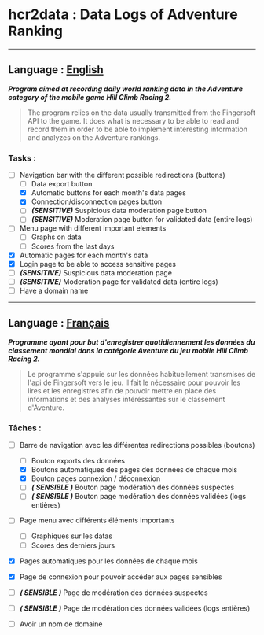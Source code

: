 # hcr2data : Data Logs of Adventure Ranking

---
## Language : <ins>English</ins>
***Program aimed at recording daily world ranking data in the Adventure category of the mobile game Hill Climb Racing 2.***

 > The program relies on the data usually transmitted from the Fingersoft API to the game. It does what is necessary to be able to read and record them in order to be able to implement interesting information and analyzes on the Adventure rankings.

### Tasks :
 - [ ] Navigation bar with the different possible redirections (buttons)
   - [ ] Data export button
   - [X] Automatic buttons for each month's data pages
   - [X] Connection/disconnection pages button
   - [ ] ***(SENSITIVE)*** Suspicious data moderation page button
   - [ ] ***(SENSITIVE)*** Moderation page button for validated data (entire logs)
 - [ ] Menu page with different important elements
   - [ ] Graphs on data
   - [ ] Scores from the last days
 - [X] Automatic pages for each month's data
 - [X] Login page to be able to access sensitive pages
 - [ ] ***(SENSITIVE)*** Suspicious data moderation page
 - [ ] ***(SENSITIVE)*** Moderation page for validated data (entire logs)
 - [ ] Have a domain name

---
## Language : <ins>Français</ins>
***Programme ayant pour but d'enregistrer quotidiennement les données du classement mondial dans la catégorie Aventure du jeu mobile Hill Climb Racing 2.***

> Le programme s'appuie sur les données habituellement transmises de l'api de Fingersoft vers le jeu. Il fait le nécessaire pour pouvoir les lires et les enregistres afin de pouvoir mettre en place des informations et des analyses intéréssantes sur le classement d'Aventure.

### Tâches :
 - [ ] Barre de navigation avec les différentes redirections possibles (boutons)
   - [ ] Bouton exports des données
   - [X] Boutons automatiques des pages des données de chaque mois
   - [X] Bouton pages connexion / déconnexion
   - [ ] ***( SENSIBLE )*** Bouton page modération des données suspectes
   - [ ] ***( SENSIBLE )*** Bouton page modération des données validées (logs entières)
 - [ ] Page menu avec différents éléments importants
   - [ ] Graphiques sur les datas
   - [ ] Scores des derniers jours
 - [X] Pages automatiques pour les données de chaque mois
 - [X] Page de connexion pour pouvoir accéder aux pages sensibles
 - [ ] ***( SENSIBLE )*** Page de modération des données suspectes
 - [ ] ***( SENSIBLE )*** Page de modération des données validées (logs entières)
 - [ ] Avoir un nom de domaine

